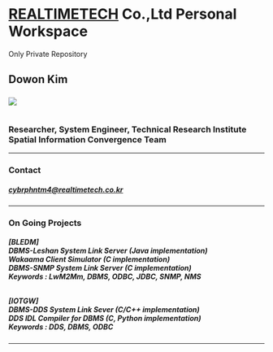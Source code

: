 <h1>
 <a href="http://www.realtimetech.co.kr/">REALTIMETECH</a> Co.,Ltd Personal Workspace
</h1>

Only Private Repository


<h2>
  Dowon Kim
</h2>

<h3>
  <div>
   <img src="https://cdn.discordapp.com/attachments/941406024810778694/1095164276274110464/logo.png"> <br>
   <br>
   <p>
    Researcher, System Engineer, Technical Research Institute <br>
    Spatial Information Convergence Team <br>
   </p>
  </div>
</h3>

<hr>

<h3>
 <div>
  Contact
 </div>
 <h5>
  <a href="mailto:cybrphntm4@hanyang.ac.kr">
    cybrphntm4@realtimetech.co.kr
  </a>
 </h5>
</h3>

<hr>

<h3>
 <div>
  On Going Projects
 </div>
 <h5>
  <p>
   [BLEDM] <br>
   DBMS-Leshan System Link Server (Java implementation) <br>
   Wakaama Client Simulator (C implementation) <br>
   DBMS-SNMP System Link Server (C implementation) <br>
   Keywords : LwM2Mm, DBMS, ODBC, JDBC, SNMP, NMS <br>
   <br>
   
   [IOTGW] <br>
   DBMS-DDS System Link Sever (C/C++ implementation) <br>
   DDS IDL Compiler for DBMS (C, Python implementation) <br>
   Keywords : DDS, DBMS, ODBC <br>
  </p>
 </h5>
</h3>

<hr>
